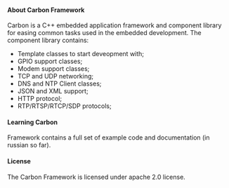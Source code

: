 
#### About Carbon Framework

Carbon is a C++ embedded application framework and component library for easing common tasks used
in the embedded development. The component library contains:

- Template classes to start deveopment with;
- GPIO support classes;
- Modem support classes;
- TCP and UDP networking;
- DNS and NTP Client classes;
- JSON and XML support;
- HTTP protocol;
- RTP/RTSP/RTCP/SDP protocols;

#### Learning Carbon

Framework contains a full set of example code and documentation (in russian so far).

#### License

The Carbon Framework is licensed under apache 2.0 license.

